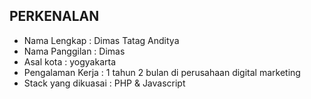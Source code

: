 ## PERKENALAN

- Nama Lengkap : Dimas Tatag Anditya
- Nama Panggilan : Dimas
- Asal kota : yogyakarta
- Pengalaman Kerja : 1 tahun 2 bulan di perusahaan digital marketing
- Stack yang dikuasai : PHP & Javascript